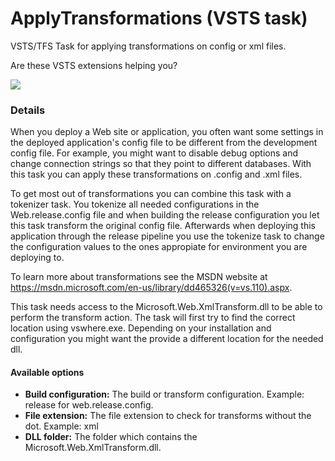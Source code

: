 # ApplyTransformations (VSTS task)
VSTS/TFS Task for applying transformations on config or xml files.

Are these VSTS extensions helping you? 

[![](https://www.paypalobjects.com/en_US/i/btn/btn_donate_SM.gif)](https://www.paypal.com/cgi-bin/webscr?cmd=_s-xclick&hosted_button_id=BSMTZP9VKP8QN)

### Details
When you deploy a Web site or application, you often want some settings in the deployed application's config file to be different from the development config file. For example, you might want to disable debug options and change connection strings so that they point to different databases.
With this task you can apply these transformations on .config and .xml files.

To get most out of transformations you can combine this task with a tokenizer task. You tokenize all needed configurations in the Web.release.config file and when building the
release configuration you let this task transform the original config file. Afterwards when deploying this application through the release pipeline you use the tokenize task to change the configuration values to the ones appropiate for environment you are deploying to.

To learn more about transformations see the MSDN website at https://msdn.microsoft.com/en-us/library/dd465326(v=vs.110).aspx.

This task needs access to the Microsoft.Web.XmlTransform.dll to be able to perform the transform action. The task will first try to find the correct location using vswhere.exe. Depending on your installation and configuration you might want the provide a different location for the needed dll.

#### Available options
* **Build configuration:** The build or transform configuration. Example: release for web.release.config.
* **File extension:** The file extension to check for transforms without the dot. Example: xml
* **DLL folder:** The folder which contains the Microsoft.Web.XmlTransform.dll. 